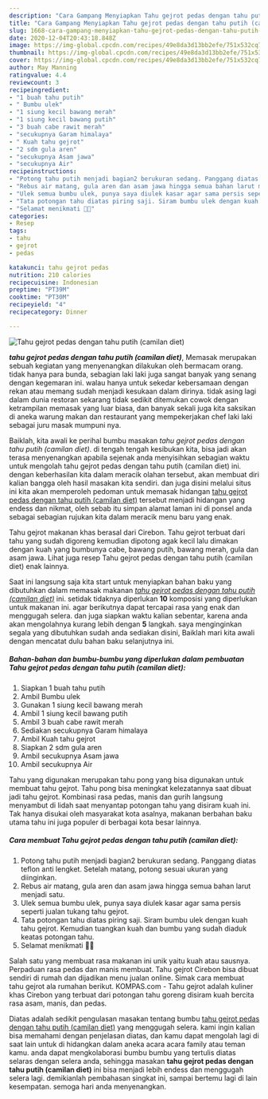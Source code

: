 ```yaml
---
description: "Cara Gampang Menyiapkan Tahu gejrot pedas dengan tahu putih (camilan diet) yang Bisa Manjain Lidah"
title: "Cara Gampang Menyiapkan Tahu gejrot pedas dengan tahu putih (camilan diet) yang Bisa Manjain Lidah"
slug: 1668-cara-gampang-menyiapkan-tahu-gejrot-pedas-dengan-tahu-putih-camilan-diet-yang-bisa-manjain-lidah
date: 2020-12-04T20:43:18.848Z
image: https://img-global.cpcdn.com/recipes/49e8da3d13bb2efe/751x532cq70/tahu-gejrot-pedas-dengan-tahu-putih-camilan-diet-foto-resep-utama.jpg
thumbnail: https://img-global.cpcdn.com/recipes/49e8da3d13bb2efe/751x532cq70/tahu-gejrot-pedas-dengan-tahu-putih-camilan-diet-foto-resep-utama.jpg
cover: https://img-global.cpcdn.com/recipes/49e8da3d13bb2efe/751x532cq70/tahu-gejrot-pedas-dengan-tahu-putih-camilan-diet-foto-resep-utama.jpg
author: May Manning
ratingvalue: 4.4
reviewcount: 3
recipeingredient:
- "1 buah tahu putih"
- " Bumbu ulek"
- "1 siung kecil bawang merah"
- "1 siung kecil bawang putih"
- "3 buah cabe rawit merah"
- "secukupnya Garam himalaya"
- " Kuah tahu gejrot"
- "2 sdm gula aren"
- "secukupnya Asam jawa"
- "secukupnya Air"
recipeinstructions:
- "Potong tahu putih menjadi bagian2 berukuran sedang. Panggang diatas teflon anti lengket. Setelah matang, potong sesuai ukuran yang diinginkan."
- "Rebus air matang, gula aren dan asam jawa hingga semua bahan larut menjadi satu."
- "Ulek semua bumbu ulek, punya saya diulek kasar agar sama persis seperti jualan tukang tahu gejrot."
- "Tata potongan tahu diatas piring saji. Siram bumbu ulek dengan kuah tahu gejrot. Kemudian tuangkan kuah dan bumbu yang sudah diaduk keatas potongan tahu."
- "Selamat menikmati 🤤🤤"
categories:
- Resep
tags:
- tahu
- gejrot
- pedas

katakunci: tahu gejrot pedas 
nutrition: 210 calories
recipecuisine: Indonesian
preptime: "PT39M"
cooktime: "PT30M"
recipeyield: "4"
recipecategory: Dinner

---
```



![Tahu gejrot pedas dengan tahu putih (camilan diet)](https://img-global.cpcdn.com/recipes/49e8da3d13bb2efe/751x532cq70/tahu-gejrot-pedas-dengan-tahu-putih-camilan-diet-foto-resep-utama.jpg)

<b><i>tahu gejrot pedas dengan tahu putih (camilan diet)</i></b>, Memasak merupakan sebuah kegiatan yang menyenangkan dilakukan oleh bermacam orang. tidak hanya para bunda, sebagian laki laki juga sangat banyak yang senang dengan kegemaran ini. walau hanya untuk sekedar kebersamaan dengan rekan atau memang sudah menjadi kesukaan dalam dirinya. tidak asing lagi dalam dunia restoran sekarang tidak sedikit ditemukan cowok dengan ketrampilan memasak yang luar biasa, dan banyak sekali juga kita saksikan di aneka warung makan dan restaurant yang mempekerjakan chef laki laki sebagai juru masak mumpuni nya.

Baiklah, kita awali ke perihal bumbu masakan <i>tahu gejrot pedas dengan tahu putih (camilan diet)</i>. di tengah tengah kesibukan kita, bisa jadi akan terasa menyenangkan apabila sejenak anda menyisihkan sebagian waktu untuk mengolah tahu gejrot pedas dengan tahu putih (camilan diet) ini. dengan keberhasilan kita dalam meracik olahan tersebut, akan membuat diri kalian bangga oleh hasil masakan kita sendiri. dan juga disini melalui situs ini kita akan memperoleh pedoman untuk memasak hidangan <u>tahu gejrot pedas dengan tahu putih (camilan diet)</u> tersebut menjadi hidangan yang endess dan nikmat, oleh sebab itu simpan alamat laman ini di ponsel anda sebagai sebagian rujukan kita dalam meracik menu baru yang enak.

Tahu gejrot makanan khas berasal dari Cirebon. Tahu gejrot terbuat dari tahu yang sudah digoreng kemudian dipotong agak kecil lalu dimakan dengan kuah yang bumbunya cabe, bawang putih, bawang merah, gula dan asam jawa. Lihat juga resep Tahu gejrot pedas dengan tahu putih (camilan diet) enak lainnya.


Saat ini langsung saja kita start untuk menyiapkan bahan baku yang dibutuhkan dalam memasak makanan <u><i>tahu gejrot pedas dengan tahu putih (camilan diet)</i></u> ini. setidak tidaknya diperlukan <b>10</b> komposisi yang diperlukan untuk makanan ini. agar berikutnya dapat tercapai rasa yang enak dan menggugah selera. dan juga siapkan waktu kalian sebentar, karena anda akan mengolahnya kurang lebih dengan <b>5</b> langkah. saya menginginkan segala yang dibutuhkan sudah anda sediakan disini, Baiklah mari kita awali dengan mencatat dulu bahan baku selanjutnya ini.

<!--inarticleads1-->

##### Bahan-bahan dan bumbu-bumbu yang diperlukan dalam pembuatan Tahu gejrot pedas dengan tahu putih (camilan diet):

1. Siapkan 1 buah tahu putih
1. Ambil  Bumbu ulek
1. Gunakan 1 siung kecil bawang merah
1. Ambil 1 siung kecil bawang putih
1. Ambil 3 buah cabe rawit merah
1. Sediakan secukupnya Garam himalaya
1. Ambil  Kuah tahu gejrot
1. Siapkan 2 sdm gula aren
1. Ambil secukupnya Asam jawa
1. Ambil secukupnya Air


Tahu yang digunakan merupakan tahu pong yang bisa digunakan untuk membuat tahu gejrot. Tahu pong bisa meningkat kelezatannya saat dibuat jadi tahu gejrot. Kombinasi rasa pedas, manis dan gurih langsung menyambut di lidah saat menyantap potongan tahu yang disiram kuah ini. Tak hanya disukai oleh masyarakat kota asalnya, makanan berbahan baku utama tahu ini juga populer di berbagai kota besar lainnya. 

<!--inarticleads2-->

##### Cara membuat Tahu gejrot pedas dengan tahu putih (camilan diet):

1. Potong tahu putih menjadi bagian2 berukuran sedang. Panggang diatas teflon anti lengket. Setelah matang, potong sesuai ukuran yang diinginkan.
1. Rebus air matang, gula aren dan asam jawa hingga semua bahan larut menjadi satu.
1. Ulek semua bumbu ulek, punya saya diulek kasar agar sama persis seperti jualan tukang tahu gejrot.
1. Tata potongan tahu diatas piring saji. Siram bumbu ulek dengan kuah tahu gejrot. Kemudian tuangkan kuah dan bumbu yang sudah diaduk keatas potongan tahu.
1. Selamat menikmati 🤤🤤


Salah satu yang membuat rasa makanan ini unik yaitu kuah atau sausnya. Perpaduan rasa pedas dan manis membuat. Tahu gejrot Cirebon bisa dibuat sendiri di rumah dan dijadikan menu jualan online. Simak cara membuat tahu gejrot ala rumahan berikut. KOMPAS.com - Tahu gejrot adalah kuliner khas Cirebon yang terbuat dari potongan tahu goreng disiram kuah bercita rasa asam, manis, dan pedas. 

Diatas adalah sedikit pengulasan masakan tentang bumbu <u>tahu gejrot pedas dengan tahu putih (camilan diet)</u> yang menggugah selera. kami ingin kalian bisa memahami dengan penjelasan diatas, dan kamu dapat mengolah lagi di saat lain untuk di hidangkan dalam aneka acara acara family atau teman kamu. anda dapat mengkolaborasi bumbu bumbu yang tertulis diatas selaras dengan selera anda, sehingga masakan <b>tahu gejrot pedas dengan tahu putih (camilan diet)</b> ini bisa menjadi lebih endess dan menggugah selera lagi. demikianlah pembahasan singkat ini, sampai bertemu lagi di lain kesempatan. semoga hari anda menyenangkan.
